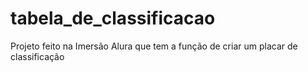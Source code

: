 # tabela_de_classificacao
Projeto feito na Imersão Alura que tem a função de criar um placar de classificação

